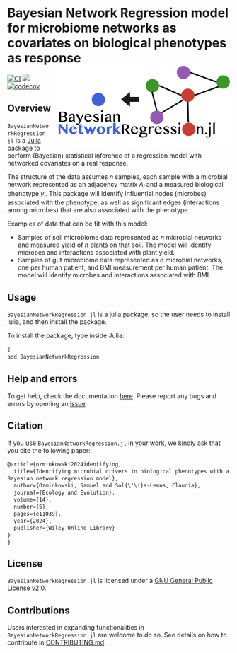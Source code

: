 # Bayesian Network Regression model for microbiome networks as covariates on biological phenotypes as response <picture> <source media="(prefers-color-scheme: dark)" srcset="docs/src/logo-dark_text.png"><img alt="bayesiannetworkregression logo" src="docs/src/logo_text.png" align=right></picture>

[![CI](https://github.com/solislemuslab/BayesianNetworkRegression.jl/actions/workflows/CI.yml/badge.svg)](https://github.com/solislemuslab/BayesianNetworkRegression.jl/actions/workflows/CI.yml)
[![](https://img.shields.io/badge/docs-dev-blue.svg)](https://solislemuslab.github.io/BayesianNetworkRegression.jl/dev)
[![codecov](https://codecov.io/gh/samozm/BayesianNetworkRegression.jl/branch/main/graph/badge.svg?token=BVZGYMWV1D)](https://codecov.io/gh/samozm/BayesianNetworkRegression.jl)



## Overview

`BayesianNetworkRegression.jl` is a [Julia](http://julialang.org/) package to perform (Bayesian) statistical inference of a regression model with networked covariates on a real response. 

The structure of the data assumes $n$ samples, each sample with a microbial network represented as an adjacency matrix $A_i$ and a measured biological phenotype $y_i$. This package will identify influential nodes (microbes) associated with the phenotype, as well as significant edges (interactions among microbes) that are also associated with the phenotype.

Examples of data that can be fit with this model:
- Samples of soil microbiome data represented as $n$ microbial networks and measured yield of $n$ plants on that soil. The model will identify microbes and interactions associated with plant yield.
- Samples of gut microbiome data represented as $n$ microbial networks, one per human patient, and BMI measurement per human patient. The model will identify microbes and interactions associated with BMI.

## Usage

`BayesianNetworkRegression.jl` is a julia package, so the user needs to install julia, and then install the package.

To install the package, type inside Julia:
```julia
]
add BayesianNetworkRegression
```

## Help and errors

To get help, check the documentation [here](https://solislemuslab.github.io/BayesianNetworkRegression.jl/dev). Please report any bugs and errors by opening an
[issue](https://github.com/solislemuslab/BayesianNetworkRegression.jl/issues/new).

## Citation

If you use `BayesianNetworkRegression.jl` in your work, we kindly ask that you cite the following paper: 
```
@article{ozminkowski2024identifying,
  title={Identifying microbial drivers in biological phenotypes with a Bayesian network regression model},
  author={Ozminkowski, Samuel and Sol{\'\i}s-Lemus, Claudia},
  journal={Ecology and Evolution},
  volume={14},
  number={5},
  pages={e11039},
  year={2024},
  publisher={Wiley Online Library}
}
}
```

## License

`BayesianNetworkRegression.jl` is licensed under a
[GNU General Public License v2.0](https://github.com/solislemuslab/BayesianNetworkRegression.jl/blob/main/LICENSE).

## Contributions

Users interested in expanding functionalities in `BayesianNetworkRegression.jl` are welcome to do so. See details on how to contribute in [CONTRIBUTING.md](https://github.com/solislemuslab/BayesianNetworkRegression.jl/blob/main/CONTRIBUTING.md).
